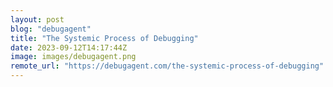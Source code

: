 ```yaml
---
layout: post
blog: "debugagent"
title: "The Systemic Process of Debugging"
date: 2023-09-12T14:17:44Z
image: images/debugagent.png
remote_url: "https://debugagent.com/the-systemic-process-of-debugging"
---
```

